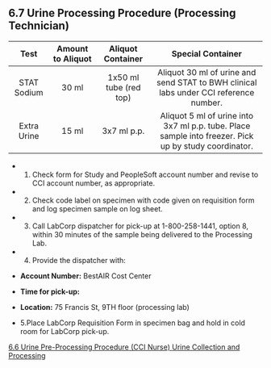## 6.7 Urine Processing Procedure (Processing Technician)

| **Test** | **Amount to Aliquot** | **Aliquot Container** | **Special Container** |
|:--------:|:---------------------:|:---------------------:|:---------------------:|
| STAT Sodium | 30 ml | 1x50 ml tube (red top) | Aliquot 30 ml of urine and send STAT to BWH clinical labs under CCI reference number. |
| Extra Urine | 15 ml | 3x7 ml p.p. | Aliquot 5 ml of urine into 3x7 ml p.p. tube. Place sample into freezer. Pick up by study coordinator. |


* 1. Check form for Study and PeopleSoft account number and revise to CCI account number, as appropriate.
* 2. Check code label on specimen with code given on requisition form and log specimen sample on log sheet.
* 3. Call LabCorp dispatcher for pick-up at 1-800-258-1441, option 8, within 30 minutes of the sample being delivered to the Processing Lab.
* 4. Provide the dispatcher with:

 * **Account Number:** BestAIR Cost Center
 * **Time for pick-up:**
 * **Location:** 75 Francis St, 9TH floor (processing lab)

* 5.Place LabCorp Requisition Form in specimen bag and hold in cold room for LabCorp pick-up.


<div class="center">
<div class="btn-group">
  <a href=":pages_path:/manuals/urine-collection-processing/6-06-urine-preprocessing-procedure.md" class="btn btn-default">
    <span class="glyphicon glyphicon-chevron-left"></span>
    6.6 Urine Pre-Processing Procedure (CCI Nurse)
  </a>

  <a href=":pages_path:/manuals/urine-collection-processing" class="btn btn-default">
    <span class="glyphicon glyphicon-chevron-up"></span>
    Urine Collection and Processing
  </a>
</div>
</div>
